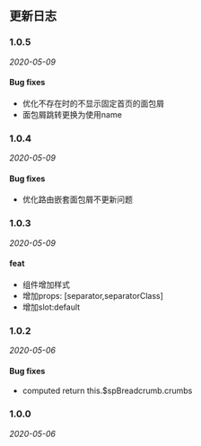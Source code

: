 ## 更新日志

### 1.0.5

*2020-05-09*
#### Bug fixes
- 优化不存在时的不显示固定首页的面包屑
- 面包屑跳转更换为使用name

### 1.0.4

*2020-05-09*
#### Bug fixes
- 优化路由嵌套面包屑不更新问题

### 1.0.3

*2020-05-09*
#### feat
- 组件增加样式
- 增加props: [separator,separatorClass]
- 增加slot:default

### 1.0.2

*2020-05-06*

#### Bug fixes
- computed return this.$spBreadcrumb.crumbs


### 1.0.0

*2020-05-06*
